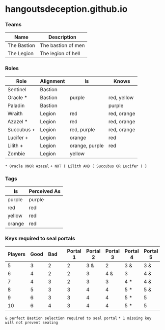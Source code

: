 hangoutsdeception.github.io
===========================


### Teams

| Name | Description |
| --- | --- |
| The Bastion | The bastion of men |
| The Legion | The legion of hell |


### Roles

| Role | Alignment | Is | Knows |
| --- | --- | --- | --- |
| Sentinel | Bastion | | |
| Oracle * | Bastion | purple | red, yellow |
| Paladin | Bastion | | purple |
| Wraith | Legion | red | red, orange |
| Azazel * | Legion | red | red, orange |
| Succubus + | Legion | red, purple | red, orange |
| Lucifer + | Legion | orange | red |
| Lilith  + | Legion | orange, purple | red |
| Zombie | Legion | yellow | |

`* Oracle XNOR Azazel`
`+ NOT ( Lilith AND ( Succubus OR Lucifer ) )`


### Tags

| Is | Perceived As |
| --- | --- |
| purple | purple |
| red | red |
| yellow | red |
| orange | red |


### Keys required to seal portals

| Players | Good | Bad | | Portal 1 | Portal 2 | Portal 3 | Portal 4 | Portal 5 |
| --- | --- | --- | --- | --- | --- | --- | --- | --- |
| 5 | 3 | 2 | | 2 | 3 & | 2 | 3 & | 3 & |
| 6 | 4 | 2 | | 2 | 3 | 4 & | 3 | 4 & |
| 7 | 4 | 3 | | 2 | 3 | 3 | 4 * | 4 & |
| 8 | 5 | 3 | | 3 | 4 | 4 | 5 * | 5 & |
| 9 | 6 | 3 | | 3 | 4 | 4 | 5 * | 5 |
| 10 | 6 | 4 | | 3 | 4 | 4 | 5 * | 5 |

`& perfect Bastion selection required to seal portal`
`* 1 missing key will not prevent sealing`
